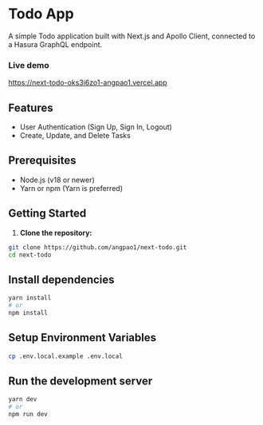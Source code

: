 # Todo App

A simple Todo application built with Next.js and Apollo Client, connected to a Hasura GraphQL endpoint.

### Live demo
https://next-todo-oks3i6zo1-angpao1.vercel.app

## Features

- User Authentication (Sign Up, Sign In, Logout)
- Create, Update, and Delete Tasks

## Prerequisites

- Node.js (v18 or newer)
- Yarn or npm (Yarn is preferred)

## Getting Started

1. **Clone the repository:**

```bash
git clone https://github.com/angpao1/next-todo.git
cd next-todo
```
## Install dependencies
```bash
yarn install
# or
npm install
```

## Setup Environment Variables
```bash
cp .env.local.example .env.local
```

## Run the development server
```bash
yarn dev
# or
npm run dev
```